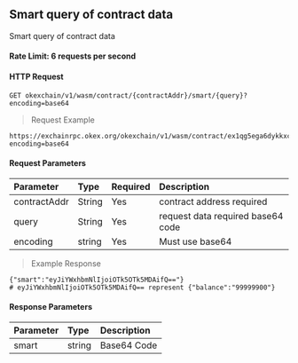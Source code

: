 ## Smart query of contract data

Smart query of contract data

#### Rate Limit: 6 requests per second

#### HTTP Request

`GET okexchain/v1/wasm/contract/{contractAddr}/smart/{query}?encoding=base64`

> Request Example

```wiki
https://exchainrpc.okex.org/okexchain/v1/wasm/contract/ex1qg5ega6dykkxc307y25pecuufrjkxkaggkkxh7nad0vhyhtuhw3s4zjvwg/smart/eyJiYWxhbmNlIjp7ImFkZHJlc3MiOiJleDFoMGo4eDB2OWhzNGVxNnBwZ2FtZW1meXU0dnV2cDJzbDBxOXAzdiJ9fQ==?encoding=base64
```

#### Request Parameters

| **Parameter** | **Type** | **Required** | **Description**                    |
|:--------------|:---------|:-------------|:-----------------------------------|
| contractAddr  | String   | Yes          | contract address required          |
| query         | String   | Yes          | request data required base64 code  |
| encoding      | string   | Yes          | Must use base64                    | 

> Example Response

```shell
{"smart":"eyJiYWxhbmNlIjoiOTk5OTk5MDAifQ=="} 
# eyJiYWxhbmNlIjoiOTk5OTk5MDAifQ== represent {"balance":"99999900"}
```

#### Response Parameters

| **Parameter**       | **Type**  | **Description** |
|:--------------------|:----------|:----------------|
| smart               | string    | Base64 Code     |
